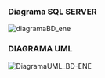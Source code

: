 ### Diagrama SQL SERVER
![diagramaBD_ene](https://github.com/user-attachments/assets/d497fb5d-4c68-4c63-8e0e-79db403502b5)

### DIAGRAMA UML
![DiagramaUML_BD-ENE](https://github.com/user-attachments/assets/4f5ff556-2bf6-4894-b2b0-cd1dbc6c1911)
